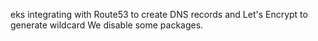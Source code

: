 eks integrating with Route53 to create DNS records and Let's Encrypt to generate wildcard
We disable some packages.
